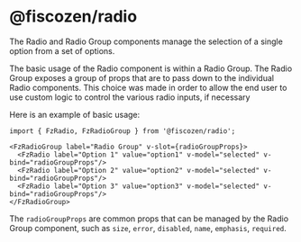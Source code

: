 # @fiscozen/radio

The Radio and Radio Group components manage the selection of a single option from a set of options.

The basic usage of the Radio component is within a Radio Group. The Radio Group exposes a group of props that are to pass down to the individual Radio components. This choice was made in order to allow the end user to use custom logic to control the various radio inputs, if necessary

Here is an example of basic usage:

```tsx
import { FzRadio, FzRadioGroup } from '@fiscozen/radio';

<FzRadioGroup label="Radio Group" v-slot={radioGroupProps}>
  <FzRadio label="Option 1" value="option1" v-model="selected" v-bind="radioGroupProps"/>
  <FzRadio label="Option 2" value="option2" v-model="selected" v-bind="radioGroupProps"/>
  <FzRadio label="Option 3" value="option3" v-model="selected" v-bind="radioGroupProps"/>
</FzRadioGroup>
```
The ```radioGroupProps``` are common props that can be managed by the Radio Group component, such as ```size```, ```error```, ```disabled```, ```name```, ```emphasis```, ```required```.